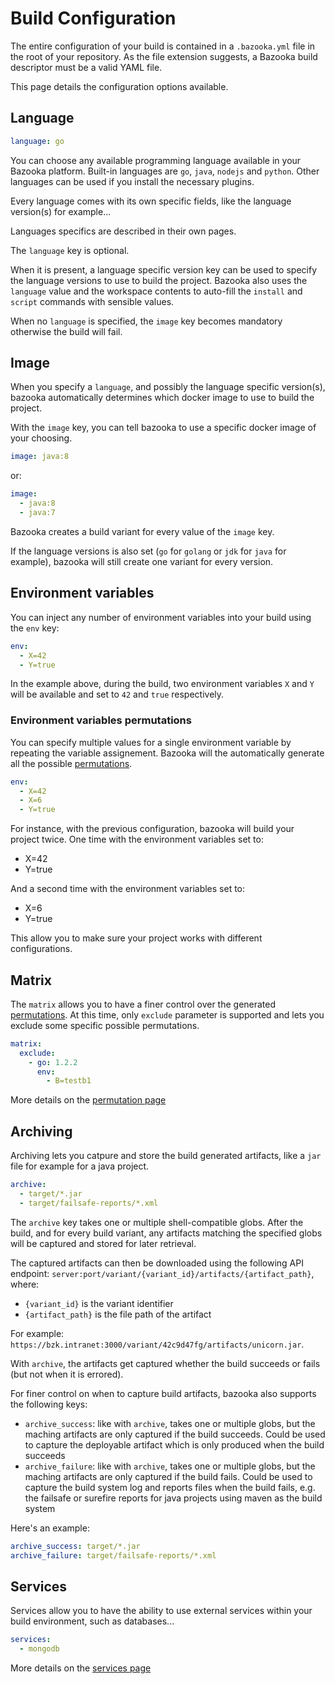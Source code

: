 # Build Configuration

The entire configuration of your build is contained in a `.bazooka.yml` file in the root of your repository.
As the file extension suggests, a Bazooka build descriptor must be a valid YAML file.

This page details the configuration options available.

## Language

```yaml
language: go
```

You can choose any available programming language available in your Bazooka platform. Built-in languages are `go`, `java`, `nodejs` and `python`.
Other languages can be used if you install the necessary plugins.

Every language comes with its own specific fields, like the language version(s) for example...

Languages specifics are described in their own pages.

The `language` key is optional.

When it is present, a language specific version key can be used to specify the language versions to use to build the project.
Bazooka also uses the `language` value and the workspace contents to auto-fill the `install` and `script` commands with sensible values.

When no `language` is specified, the `image` key becomes mandatory otherwise the build will fail.

## Image

When you specify a `language`, and possibly the language specific version(s), bazooka automatically determines which docker image to use to build the project.

With the `image` key, you can tell bazooka to use a specific docker image of your choosing.

```yaml
image: java:8
```

or:

```yaml
image:
  - java:8
  - java:7
```

Bazooka creates a build variant for every value of the `image` key. 

If the language versions is also set (`go` for `golang` or `jdk` for `java` for example), bazooka will still create one variant for every version.

## Environment variables

You can inject any number of environment variables into your build using the `env` key:

```yaml
env:
  - X=42
  - Y=true
```

In the example above, during the build, two environment variables `X` and `Y` will be available and set to `42` and `true` respectively.

### Environment variables permutations

You can specify multiple values for a single environment variable by repeating the variable assignement.
Bazooka will the automatically generate all the possible [permutations](../home/permutations).

```yaml
env:
  - X=42
  - X=6
  - Y=true
```

For instance, with the previous configuration, bazooka will build your project twice. One time with the environment variables set to:

* X=42
* Y=true

And a second time with the environment variables set to:

* X=6
* Y=true

This allow you to make sure your project works with different configurations.

## Matrix

The `matrix` allows you to have a finer control over the generated [permutations](../home/permutations).
At this time, only `exclude` parameter is supported and lets you exclude some specific possible permutations.

```yaml
matrix:
  exclude:
    - go: 1.2.2
      env:
        - B=testb1
```


More details on the [permutation page](../home/permutations)

## Archiving

Archiving lets you catpure and store the build generated artifacts, like a `jar` file for example for a java project.

```yaml
archive:
  - target/*.jar
  - target/failsafe-reports/*.xml
```

The `archive` key takes one or multiple shell-compatible globs.
After the build, and for every build variant, any artifacts matching the specified globs will be captured and stored for later retrieval.

The captured artifacts can then be downloaded using the following API endpoint: `server:port/variant/{variant_id}/artifacts/{artifact_path}`, where:

* `{variant_id}` is the variant identifier
* `{artifact_path}` is the file path of the artifact

For example: `https://bzk.intranet:3000/variant/42c9d47fg/artifacts/unicorn.jar`.

With `archive`, the artifacts get captured whether the build succeeds or fails (but not when it is errored).

For finer control on when to capture build artifacts, bazooka also supports the following keys:

* `archive_success`: like with `archive`, takes one or multiple globs, but the maching artifacts are only captured if the build succeeds. Could be used to capture the deployable artifact which is only produced when the build succeeds
* `archive_failure`: like with `archive`, takes one or multiple globs, but the maching artifacts are only captured if the build fails. Could be used to capture the build system log and reports files when the build fails, e.g. the failsafe or surefire reports for java projects using maven as the build system

Here's an example:

```yaml
archive_success: target/*.jar
archive_failure: target/failsafe-reports/*.xml
```

## Services

Services allow you to have the ability to use external services within your build environment, such as databases...

```yaml
services:
  - mongodb
```

More details on the [services page](../home/services)
